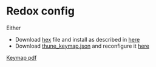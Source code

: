 # Redox config

Either
- Download [hex](redox_rev1_base_thune_keymap.hex) file and install as described in [here](https://docs.qmk.fm/#/newbs_flashing)
- Download [thune_keymap.json](thune_keymap.json) and reconfigure it [here](https://config.qmk.fm/#/redox/rev1)

[Keymap pdf](https://github.com/thunef/redox_config/files/11017679/keymap.pdf)
